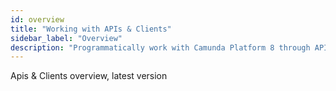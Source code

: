 ```yaml
---
id: overview
title: "Working with APIs & Clients"
sidebar_label: "Overview"
description: "Programmatically work with Camunda Platform 8 through APIs & clients"
---
```


Apis & Clients overview, latest version